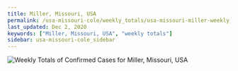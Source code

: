 ```yaml
---
title: Miller, Missouri, USA
permalink: /usa-missouri-cole/weekly_totals/usa-missouri-miller-weekly_totals.html
last_updated: Dec 2, 2020
keywords: ["Miller, Missouri, USA", "weekly totals"]
sidebar: usa-missouri-cole_sidebar
---
```


![Weekly Totals of Confirmed Cases for Miller, Missouri, USA](/covid_tracker/images/graphs/usa-missouri-miller-weekly_totals_graph.png)
